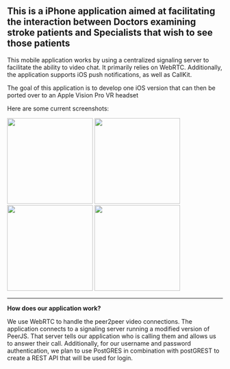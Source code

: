 **This is a iPhone application aimed at facilitating the interaction between Doctors examining stroke patients and Specialists that wish to see those patients**
--------------------------------------------------------------------------------
This mobile application works by using a centralized signaling server to facilitate the ability to video chat. It primarily relies on WebRTC. 
Additionally, the application supports iOS push notifications, as well as CallKit.

The goal of this application is to develop one iOS version that can then be ported over to an Apple Vision Pro VR headset

Here are some current screenshots: 

<img src="https://github.com/user-attachments/assets/85548852-4850-4c0b-a99c-86a2d5018a84" width=200>

<img src="https://github.com/user-attachments/assets/a23f4c69-5daa-44e7-baba-eb9c4cc91218" width=200>

<img src="https://github.com/user-attachments/assets/16d00844-50c8-4e5a-93f8-5795cdf6be59" width=200>

<img src="https://github.com/user-attachments/assets/dc4ba9ef-cdd6-415d-971f-bf6227e0f394" width=200>

--------------------------------------------------------------------------------

**How does our application work?**

We use WebRTC to handle the peer2peer video connections. The application connects to a signaling server running a modified version of PeerJS. 
That server tells our application who is calling them and allows us to answer their call. 
Additionally, for our username and password authentication, we plan to use PostGRES in combination with postGREST to create a REST API that will be used for login. 
